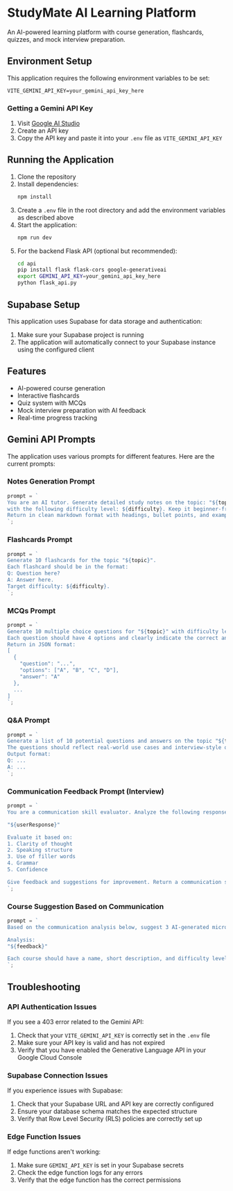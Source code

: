 
# StudyMate AI Learning Platform

An AI-powered learning platform with course generation, flashcards, quizzes, and mock interview preparation.

## Environment Setup

This application requires the following environment variables to be set:

```
VITE_GEMINI_API_KEY=your_gemini_api_key_here
```

### Getting a Gemini API Key

1. Visit [Google AI Studio](https://makersuite.google.com/app/apikey)
2. Create an API key
3. Copy the API key and paste it into your `.env` file as `VITE_GEMINI_API_KEY`

## Running the Application

1. Clone the repository
2. Install dependencies:
   ```bash
   npm install
   ```
3. Create a `.env` file in the root directory and add the environment variables as described above
4. Start the application:
   ```bash
   npm run dev
   ```
5. For the backend Flask API (optional but recommended):
   ```bash
   cd api
   pip install flask flask-cors google-generativeai
   export GEMINI_API_KEY=your_gemini_api_key_here
   python flask_api.py
   ```

## Supabase Setup

This application uses Supabase for data storage and authentication:

1. Make sure your Supabase project is running
2. The application will automatically connect to your Supabase instance using the configured client

## Features

- AI-powered course generation
- Interactive flashcards
- Quiz system with MCQs
- Mock interview preparation with AI feedback
- Real-time progress tracking

## Gemini API Prompts

The application uses various prompts for different features. Here are the current prompts:

### Notes Generation Prompt
```javascript
prompt = `
You are an AI tutor. Generate detailed study notes on the topic: "${topic}"
with the following difficulty level: ${difficulty}. Keep it beginner-friendly if easy, or deep and advanced if hard.
Return in clean markdown format with headings, bullet points, and examples.
`;
```

### Flashcards Prompt
```javascript
prompt = `
Generate 10 flashcards for the topic "${topic}".
Each flashcard should be in the format:
Q: Question here?
A: Answer here.
Target difficulty: ${difficulty}.
`;
```

### MCQs Prompt
```javascript
prompt = `
Generate 10 multiple choice questions for "${topic}" with difficulty level "${difficulty}".
Each question should have 4 options and clearly indicate the correct answer.
Return in JSON format:
[
  {
    "question": "...",
    "options": ["A", "B", "C", "D"],
    "answer": "A"
  },
  ...
]
`;
```

### Q&A Prompt
```javascript
prompt = `
Generate a list of 10 potential questions and answers on the topic "${topic}".
The questions should reflect real-world use cases and interview-style questions.
Output format:
Q: ...
A: ...
`;
```

### Communication Feedback Prompt (Interview)
```javascript
prompt = `
You are a communication skill evaluator. Analyze the following response from a user during a mock interview:

"${userResponse}"

Evaluate it based on:
1. Clarity of thought
2. Speaking structure
3. Use of filler words
4. Grammar
5. Confidence

Give feedback and suggestions for improvement. Return a communication score out of 10.
`;
```

### Course Suggestion Based on Communication
```javascript
prompt = `
Based on the communication analysis below, suggest 3 AI-generated micro-courses to improve the user's speaking or soft skills:

Analysis:
"${feedback}"

Each course should have a name, short description, and difficulty level.
`;
```

## Troubleshooting

### API Authentication Issues

If you see a 403 error related to the Gemini API:
1. Check that your `VITE_GEMINI_API_KEY` is correctly set in the `.env` file
2. Make sure your API key is valid and has not expired
3. Verify that you have enabled the Generative Language API in your Google Cloud Console

### Supabase Connection Issues

If you experience issues with Supabase:
1. Check that your Supabase URL and API key are correctly configured
2. Ensure your database schema matches the expected structure
3. Verify that Row Level Security (RLS) policies are correctly set up

### Edge Function Issues

If edge functions aren't working:
1. Make sure `GEMINI_API_KEY` is set in your Supabase secrets
2. Check the edge function logs for any errors
3. Verify that the edge function has the correct permissions
